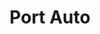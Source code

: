 ---
templateKey: 'home-page'
title: Port Auto
meta_title: Home | Port Auto
meta_description: >-
  Cum sociis natoque penatibus et magnis dis parturient montes, nascetur
  ridiculus mus. Aenean eu leo quam. Pellentesque ornare sem lacinia quam
  venenatis vestibulum. Sed posuere consectetur est at lobortis. Cras mattis
  consectetur purus sit amet fermentum.
heading: Welcome to Port Auto!
description: >-
  Choose your car and let us handle the rest.

  All you need to do is get in touch with us with your choice of car and we will buy the car for you, deal with all the administrative duties, handle your car with care and carefully ship it to your nearest port.  
offerings:
  blurbs:
    - image: /icons/car.png
      header: INVENTORY
      text: >
        Choose from a wide variety of cars listed on our online inventory for export
    - image: /icons/hand-shake.png
      header: BROKERAGE
      text: >
        If the car you are interested is only located on another website in the USA, we can help you with the purchase, export and shipping
    - image: /icons/logistics-delivery-truck-in-movement.png
      header: LOGISTICS
      text: >
        Interested exclusively in shipping services? Take advantage of our lowest cost shipping deals
    - image: /icons/responsive_1.png
      header: DEALER LISTINGS
      text: >
        Register with Port Auto to sell and export your car inventory
featured:
  - image: "https://bit.do/demoimg"
    header: "Featured Car"
    text: >
      This car is available at a great price. Mint condition. Used.
  - image: "https://bit.do/demoimg"
    header: "Featured Car"
    text: >
      This car is available at a great price. Mint condition. Used.
  - image: "https://bit.do/demoimg"
    header: "Featured Car"
    text: >
      This car is available at a great price. Mint condition. Used. 
testimonials:
  - author: Vaibhav Sharma
    quote: >-
      Donec scelerisque magna nec condimentum porttitor. Aliquam vel diam sed diam luctus pretium. 
      Sed quis egestas libero. Vestibulum nec venenatis ligula. 
  - author: Subarashi San
    quote: >-
      Fusce porttitor vulputate enim, nec blandit magna gravida et. Etiam et dignissim ligula. 
      Lorem ipsum dolor sit amet, consectetur adipiscing elit.
brands:
  description: >-
    Our listings range across a variety of all well-known brands! 
  items:
    - image: /img/brands/car_logo_PNG1640_audi.png
    - image: /img/brands/car_logo_PNG1641_bmw.png
    - image: /img/brands/car_logo_PNG1665_toyota.png
    - image: /img/brands/car_logo_PNG1654_mazda.png
    - image: /img/brands/car_logo_PNG1643_honda.png
    - image: /img/brands/car_logo_PNG1646_infiniti.png
    - image: /img/brands/car_logo_PNG1655_mercedes.png
    - image: /img/brands/car_logo_PNG1658_nissan.png
    - image: /img/brands/car_logo_PNG1666_ford.png
    - image: /img/brands/car_logo_PNG1668_volvo.png
    - image: /img/brands/car_logo_PNG1667_VW.png
    - image: /img/brands/car_logo_PNG1669_subaru.png
---